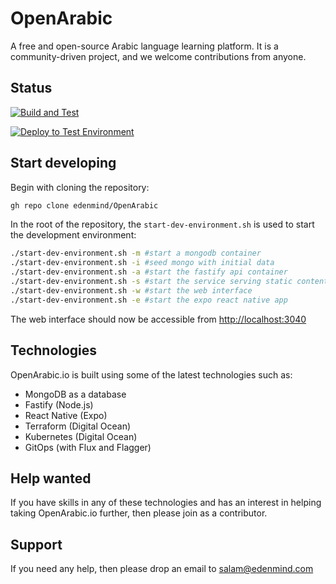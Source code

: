 # OpenArabic

A free and open-source Arabic language learning platform. It is a community-driven project, and we welcome contributions from anyone.

## Status

[![Build and Test](https://github.com/edenmind/OpenArabic/actions/workflows/build-test.yml/badge.svg)](https://github.com/edenmind/OpenArabic/actions/workflows/build-test.yml)

[![Deploy to Test Environment](https://github.com/edenmind/OpenArabic/actions/workflows/build-push-deploy.yml/badge.svg)](https://github.com/edenmind/OpenArabic/actions/workflows/build-push-deploy.yml)

## Start developing

Begin with cloning the repository:

```bash
gh repo clone edenmind/OpenArabic
```

In the root of the repository, the `start-dev-environment.sh` is used to start the development environment:

```bash
./start-dev-environment.sh -m #start a mongodb container
./start-dev-environment.sh -i #seed mongo with initial data
./start-dev-environment.sh -a #start the fastify api container
./start-dev-environment.sh -s #start the service serving static content
./start-dev-environment.sh -w #start the web interface
./start-dev-environment.sh -e #start the expo react native app
```

The web interface should now be accessible from <http://localhost:3040>

## Technologies

OpenArabic.io is built using some of the latest technologies such as:

- MongoDB as a database
- Fastify (Node.js)
- React Native (Expo)
- Terraform (Digital Ocean)
- Kubernetes (Digital Ocean)
- GitOps (with Flux and Flagger)

## Help wanted

If you have skills in any of these technologies and has an interest in helping taking OpenArabic.io further, then please join as a contributor.

## Support

If you need any help, then please drop an email to salam@edenmind.com
